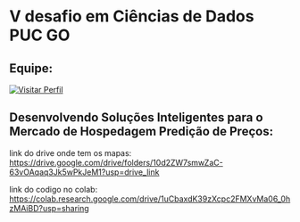 # V desafio em Ciências de Dados PUC GO

## Equipe:

[![Visitar Perfil](https://img.shields.io/badge/Visitar-Perfil-brightgreen)](https://github.com/Joao-vpf)


## Desenvolvendo Soluções Inteligentes para o Mercado de Hospedagem Predição de Preços:


link do drive onde tem os mapas: https://drive.google.com/drive/folders/10d2ZW7smwZaC-63vOAqaq3Jk5wPkJeM1?usp=drive_link

link do codigo no colab: https://colab.research.google.com/drive/1uCbaxdK39zXcpc2FMXvMa06_0hzMAiBD?usp=sharing
